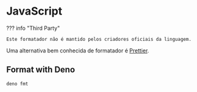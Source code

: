 # JavaScript

??? info "Third Party"

    Este formatador não é mantido pelos criadores oficiais da linguagem.

Uma alternativa bem conhecida de formatador é [Prettier](https://prettier.io/).  

## Format with Deno

```
deno fmt
```